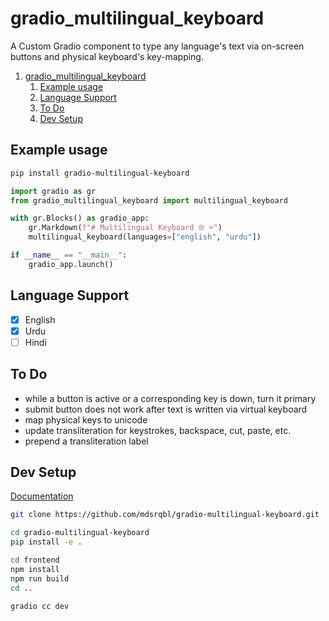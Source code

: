 
# gradio_multilingual_keyboard

A Custom Gradio component to type any language's text via on-screen buttons and physical keyboard's key-mapping.

1. [gradio\_multilingual\_keyboard](#gradio_multilingual_keyboard)
   1. [Example usage](#example-usage)
   2. [Language Support](#language-support)
   3. [To Do](#to-do)
   4. [Dev Setup](#dev-setup)

## Example usage

```bash
pip install gradio-multilingual-keyboard
```

```python
import gradio as gr
from gradio_multilingual_keyboard import multilingual_keyboard

with gr.Blocks() as gradio_app:
    gr.Markdown(f"# Multilingual Keyboard 🌐 ⌨")
    multilingual_keyboard(languages=["english", "urdu"])

if __name__ == "__main__":
    gradio_app.launch()
```

## Language Support

- [x] English
- [x] Urdu
- [ ] Hindi

## To Do

- while a button is active or a corresponding key is down, turn it primary
- submit button does not work after text is written via virtual keyboard
- map physical keys to unicode
- update transliteration for keystrokes, backspace, cut, paste, etc.
- prepend a transliteration label

## Dev Setup

[Documentation](https://www.gradio.app/guides/custom-components-in-five-minutes)

```bash
git clone https://github.com/mdsrqbl/gradio-multilingual-keyboard.git
```

```bash
cd gradio-multilingual-keyboard
pip install -e .
```

```bash
cd frontend
npm install
npm run build
cd ..
```

```bash
gradio cc dev
```
